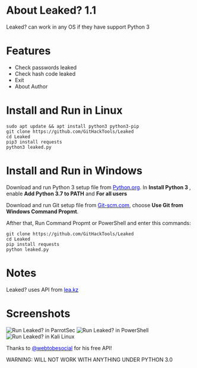 # About Leaked? 1.1

Leaked? can work in any OS if they have support Python 3
  
# Features
 * Check passwords leaked
 * Check hash code leaked
 * Exit
 * About Author
 
# Install and Run in Linux
    sudo apt update && apt install python3 python3-pip
    git clone https://github.com/GitHackTools/Leaked
    cd Leaked
    pip3 install requests
    python3 leaked.py
   
# Install and Run in Windows
Download and run Python 3 setup file from <a href="https://python.org" target="_blank"><span style="color: blue">Python.org</span></a>.
In <strong>Install Python 3 </strong>, enable <strong>Add Python 3.7 to PATH</strong> and <strong>For all users</strong>

Download and run Git setup file from <a href="https://Git-scm.com" target="_blank"><span style="color: blue">Git-scm.com</span></a>, choose <strong>Use Git from Windows Command Propmt</strong>.

Afther that, Run Command Propmt or PowerShell and enter this commands:

    git clone https://github.com/GitHackTools/Leaked
    cd Leaked
    pip install requests
    python leaked.py


# Notes
Leaked? uses API from <a href="https://lea.kz/api" target="_blank"><span style="color: blue">lea.kz</span></a>

# Screenshots
![Run Leaked? in ParrotSec](https://linuxteamvietnam.us/wp-content/uploads/2018/09/Leaked-ParrotSec.png)
![Run Leaked? in PowerShell](https://linuxteamvietnam.us/wp-content/uploads/2018/09/Leaked-PowerShell.png)
![Run Leaked? in Kali Linux](https://linuxteamvietnam.us/wp-content/uploads/2018/09/Leaked-KaliLinux.png)

Thanks to <a href="https://twitter.com/webtobesocial" target="_blank"><span style="color: blue">@webtobesocial</span></a> for his free API!


WARNING: WILL NOT WORK WITH ANYTHING UNDER PYTHON 3.0
